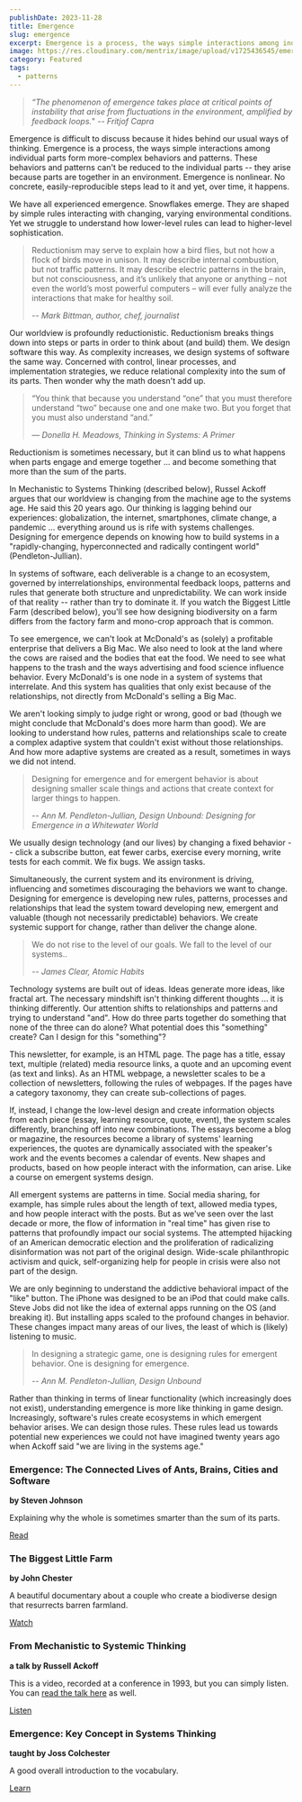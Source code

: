 ```yaml
---
publishDate: 2023-11-28
title: Emergence
slug: emergence
excerpt: Emergence is a process, the ways simple interactions among individual parts form more-complex behaviors and patterns.
image: https://res.cloudinary.com/mentrix/image/upload/v1725436545/emergence_zcvv6z.jpg
category: Featured
tags:
  - patterns
---
```

> *“The phenomenon of emergence takes place at critical points of instability that arise from fluctuations in the environment, amplified by feedback loops.*"
> *-- Fritjof Capra*

Emergence is difficult to discuss because it hides behind our usual ways of thinking. Emergence is a process, the ways simple interactions among individual parts form more-complex behaviors and patterns. These behaviors and patterns can't be reduced to the individual parts -- they arise because parts are together in an environment. Emergence is nonlinear. No concrete, easily-reproducible steps lead to it and yet, over time, it happens.

We have all experienced emergence. Snowflakes emerge. They are shaped by simple rules interacting with changing, varying environmental conditions. Yet we struggle to understand how lower-level rules can lead to higher-level sophistication.

> Reductionism may serve to explain how a bird flies, but not how a flock of birds move in unison. It may describe internal combustion, but not traffic patterns. It may describe electric patterns in the brain, but not consciousness, and it’s unlikely that anyone or anything – not even the world’s most powerful computers – will ever fully analyze the interactions that make for healthy soil.
> 
> *-- Mark Bittman, author, chef, journalist*

Our worldview is profoundly reductionistic. Reductionism breaks things down into steps or parts in order to think about (and build) them. We design software this way. As complexity increases, we design systems of software the same way. Concerned with control, linear processes, and implementation strategies, we reduce relational complexity into the sum of its parts. Then wonder why the math doesn't add up.

> “You think that because you understand “one” that you must therefore understand “two” because one and one make two. But you forget that you must also understand “and.”
> 
> *― Donella H. Meadows, Thinking in Systems: A Primer*

Reductionism is sometimes necessary, but it can blind us to what happens when parts engage and emerge together ... and become something that more than the sum of the parts.

In Mechanistic to Systems Thinking (described below), Russel Ackoff argues that our worldview is changing from the machine age to the systems age. He said this 20 years ago. Our thinking is lagging behind our experiences: globalization, the internet, smartphones, climate change, a pandemic ... everything around us is rife with systems challenges. Designing for emergence depends on knowing how to build systems in a "rapidly-changing, hyperconnected and radically contingent world" (Pendleton-Jullian).

In systems of software, each deliverable is a change to an ecosystem, governed by interrelationships, environmental feedback loops, patterns and rules that generate both structure and unpredictability. We can work inside of that reality -- rather than try to dominate it. If you watch the Biggest Little Farm (described below), you'll see how designing biodiversity on a farm differs from the factory farm and mono-crop approach that is common.

To see emergence, we can't look at McDonald's as (solely) a profitable enterprise that delivers a Big Mac. We also need to look at the land where the cows are raised and the bodies that eat the food. We need to see what happens to the trash and the ways advertising and food science influence behavior. Every McDonald's is one node in a system of systems that interrelate. And this system has qualities that only exist because of the relationships, not directly from McDonald's selling a Big Mac.

We aren't looking simply to judge right or wrong, good or bad (though we might conclude that McDonald's does more harm than good). We are looking to understand how rules, patterns and relationships scale to create a complex adaptive system that couldn't exist without those relationships. And how more adaptive systems are created as a result, sometimes in ways we did not intend.

> Designing for emergence and for emergent behavior is about designing smaller scale things and actions that create context for larger things to happen.
> 
> *-- Ann M. Pendleton-Jullian, Design Unbound: Designing for Emergence in a Whitewater World*

We usually design technology (and our lives) by changing a fixed behavior -- click a subscribe button, eat fewer carbs, exercise every morning, write tests for each commit. We fix bugs. We assign tasks.

Simultaneously, the current system and its environment is driving, influencing and sometimes discouraging the behaviors we want to change. Designing for emergence is developing new rules, patterns, processes and relationships that lead the system toward developing new, emergent and valuable (though not necessarily predictable) behaviors. We create systemic support for change, rather than deliver the change alone.

> We do not rise to the level of our goals. We fall to the level of our systems..
> 
> *-- James Clear, Atomic Habits*

Technology systems are built out of ideas. Ideas generate more ideas, like fractal art. The necessary mindshift isn't thinking different thoughts ... it is thinking differently. Our attention shifts to relationships and patterns and trying to understand "and". How do three parts together do something that none of the three can do alone? What potential does this "something" create? Can I design for this "something"?

This newsletter, for example, is an HTML page. The page has a title, essay text, multiple (related) media resource links, a quote and an upcoming event (as text and links). As an HTML webpage, a newsletter scales to be a collection of newsletters, following the rules of webpages. If the pages have a category taxonomy, they can create sub-collections of pages.

If, instead, I change the low-level design and create information objects from each piece (essay, learning resource, quote, event), the system scales differently, branching off into new combinations. The essays become a blog or magazine, the resources become a library of systems' learning experiences, the quotes are dynamically associated with the speaker's work and the events becomes a calendar of events. New shapes and products, based on how people interact with the information, can arise. Like a course on emergent systems design.

All emergent systems are patterns in time. Social media sharing, for example, has simple rules about the length of text, allowed media types, and how people interact with the posts. But as we've seen over the last decade or more, the flow of information in "real time" has given rise to patterns that profoundly impact our social systems. The attempted hijacking of an American democratic election and the proliferation of radicalizing disinformation was not part of the original design. Wide-scale philanthropic activism and quick, self-organizing help for people in crisis were also not part of the design.

We are only beginning to understand the addictive behavioral impact of the "like" button. The iPhone was designed to be an iPod that could make calls. Steve Jobs did not like the idea of external apps running on the OS (and breaking it). But installing apps scaled to the profound changes in behavior. These changes impact many areas of our lives, the least of which is (likely) listening to music.

> In designing a strategic game, one is designing rules for emergent behavior. One is designing for emergence.
> 
> *-- Ann M. Pendleton-Jullian, Design Unbound*

Rather than thinking in terms of linear functionality (which increasingly does not exist), understanding emergence is more like thinking in game design. Increasingly, software's rules create ecosystems in which emergent behavior arises. We can design those rules. These rules lead us towards potential new experiences we could not have imagined twenty years ago when Ackoff said "we are living in the systems age."

### Emergence: The Connected Lives of Ants, Brains, Cities and Software

**by Steven Johnson**

Explaining why the whole is sometimes smarter than the sum of its parts.

[Read](https://bookshop.org/p/books/emergence-the-connected-lives-of-ants-brains-cities-and-software-steven-johnson/10238627?ean=9780684868769)

### The Biggest Little Farm

**by John Chester**

A beautiful documentary about a couple who create a biodiverse design that resurrects barren farmland.

[Watch](https://www.uphe.com/movies/the-biggest-little-farm)

### From Mechanistic to Systemic Thinking

**a talk by Russell Ackoff**

This is a video, recorded at a conference in 1993, but you can simply listen. You can [read the talk here](https://www.organism.earth/library/document/mechanistic-to-systemic-thinking) as well.

[Listen](https://www.youtube.com/watch?v=OUZiD3ip8QA)

### Emergence: Key Concept in Systems Thinking

**taught by Joss Colchester**

A good overall introduction to the vocabulary.

[Learn](https://www.udemy.com/course/emergence/)


